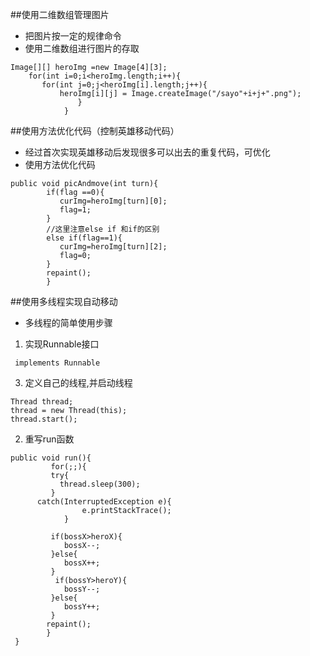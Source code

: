 ##使用二维数组管理图片
- 把图片按一定的规律命令
- 使用二维数组进行图片的存取
```
Image[][] heroImg =new Image[4][3];
	for(int i=0;i<heroImg.length;i++){
       for(int j=0;j<heroImg[i].length;j++){
           heroImg[i][j] = Image.createImage("/sayo"+i+j+".png");
			   }
			}
```
##使用方法优化代码（控制英雄移动代码）
- 经过首次实现英雄移动后发现很多可以出去的重复代码，可优化
-  使用方法优化代码
```
public void picAndmove(int turn){
        if(flag ==0){
		   curImg=heroImg[turn][0];
		   flag=1;
		}
        //这里注意else if 和if的区别
	    else if(flag==1){
           curImg=heroImg[turn][2];
		   flag=0;
		}
		repaint();
		}
```
##使用多线程实现自动移动
- 多线程的简单使用步骤
1. 实现Runnable接口
```
 implements Runnable
```
3. 定义自己的线程,并启动线程
```
Thread thread;
thread = new Thread(this);
thread.start();
```
2. 重写run函数
```
public void run(){
		 for(;;){
		 try{
		   thread.sleep(300);
		 }
      catch(InterruptedException e){
				e.printStackTrace();
			}
``````		
             if(bossX>heroX){
                bossX--;
			 }else{
			    bossX++;
			 }
              if(bossY>heroY){
                bossY--;
			 }else{
			    bossY++;
			 }
            repaint();
			}
	 }
```
